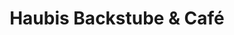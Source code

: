 ---
title: "Haubis Backstube & Café"
url: /linz/haubis-backstube-und-cafe-benzstrasse/
shop: Bäckerei
---